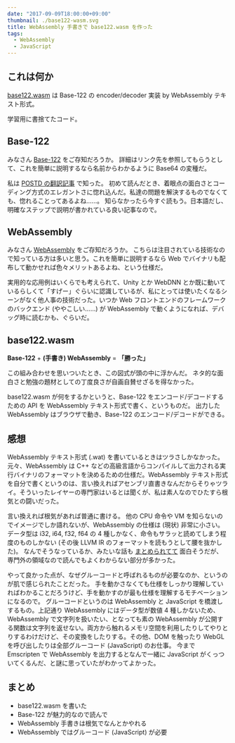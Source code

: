 ```yaml
---
date: "2017-09-09T18:00:00+09:00"
thumbnail: ./base122-wasm.svg
title: WebAssembly 手書きで base122.wasm を作った
tags:
  - WebAssembly
  - JavaScript
---
```


## これは何か

[base122.wasm](https://github.com/KoharaKazuya/base122.wasm) は Base-122 の encoder/decoder 実装 by WebAssembly テキスト形式。

学習用に書捨てたコード。

## Base-122

みなさん [Base-122](http://blog.kevinalbs.com/base122) をご存知だろうか。
詳細はリンク先を参照してもらうとして、これを簡単に説明するなら名前からわかるように Base64 の変種だ。

私は [POSTD の翻訳記事](http://postd.cc/base122/) で知った。
初めて読んだとき、着眼点の面白さとコーディング方式のエレガントさに惚れ込んだ。私達の問題を解決するものでなくても、惚れることってあるよね……。
知らなかったら今すぐ読もう。日本語だし、明確なステップで説明が書かれている良い記事なので。

## WebAssembly

みなさん [WebAssembly](http://webassembly.org/) をご存知だろうか。
こちらは注目されている技術なので知っている方は多いと思う。これを簡単に説明するなら Web でバイナリも配布して動かせれば色々メリットあるよね、という仕様だ。

実用的な応用例はいくらでも考えられて、Unity とか WebDNN とか既に動いているらしくて「すげー」ぐらいに認識しているが、私にとっては使いたくなるシーンがなく他人事の技術だった。いつか Web フロントエンドのフレームワークのバックエンド (ややこしい……) が WebAssembly で動くようになれば、デバッグ時に読むかも、ぐらいだ。

## base122.wasm

**Base-122** + **(手書き) WebAssembly** = **「勝った」**

この組み合わせを思いついたとき、この図式が頭の中に浮かんだ。
ネタ的な面白さと勉強の題材としての丁度良さが自画自賛せざるを得なかった。

base122.wasm が何をするかというと、Base-122 をエンコード/デコードするための API を WebAssembly テキスト形式で書く、というものだ。
出力した WebAssembly はブラウザで動き、Base-122 のエンコード/デコードができる。

## 感想

WebAssembly テキスト形式 (.wat) を書いているときはツラさしかなかった。
元々、WebAssembly は C++ などの高級言語からコンパイルして出力される実行バイナリのフォーマットを決めるための仕様だ。WebAssembly テキスト形式を自分で書くというのは、言い換えればアセンブリ直書きなんだからそりゃツライ。そういったレイヤーの専門家はいるとは聞くが、私は素人なのでひたすら根気との闘いだった。

言い換えれば根気があれば普通に書ける。
他の CPU 命令や VM を知らないのでイメージでしか語れないが、WebAssembly の仕様は (現状) 非常に小さい。データ型は i32, i64, f32, f64 の 4 種しかなく、命令もサラッと読めてしまう程度のものしかない (その後 LLVM IR のフォーマットを読もうとして腰を抜かした)。
なんでそうなっているか、みたいな話も [まとめられてて](http://webassembly.org/docs/rationale/) 面白そうだが、専門外の領域なので読んでもよくわからない部分が多かった。

やって良かった点が、なぜグルーコードと呼ばれるものが必要なのか、というのが肌で感じられたことだった。
手を動かさなくても仕様をしっかり理解していればわかることだろうけど、手を動かすのが最も仕様を理解するモチベーションになるので。
グルーコードというのは WebAssembly と JavaScript を橋渡しするもの。上記通り WebAssembly にはデータ型が数値 4 種しかないため、WebAssembly で文字列を扱いたい、となっても素の WebAssembly が公開する関数は文字列を返せない。両方から触れるメモリ空間を利用したりしてやりとりするわけだけど、その変換をしたりする。その他、DOM を触ったり WebGL を呼び出したりは全部グルーコード (JavaScript) のお仕事。
今まで Emscripten で WebAssembly を出力するとなんで一緒に JavaScript がくっついてくるんだ、と謎に思っていたがわかってよかった。

## まとめ

- base122.wasm を書いた
- Base-122 が魅力的なので読んで
- WebAssembly 手書きは根気でなんとかやれる
- WebAssembly ではグルーコード (JavaScript) が必要
